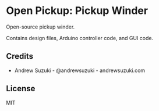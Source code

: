 # Open Pickup: Pickup Winder

Open-source pickup winder.

Contains design files, Arduino controller code, and GUI code.

## Credits

- Andrew Suzuki - @andrewsuzuki - andrewsuzuki.com

## License

MIT

